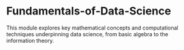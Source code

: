 # Fundamentals-of-Data-Science
This module explores key mathematical concepts and computational techniques underpinning data science, from basic algebra to the information theory. 
